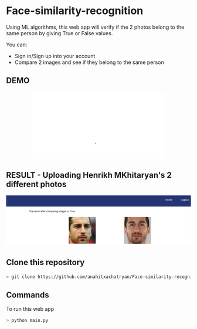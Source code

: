# Face-similarity-recognition
Using ML algorithms, this web app will verify if the 2 photos belong to the same person by giving True or False values.

You can:
* Sign in/Sign up into your account
* Compare 2 images and see if they belong to the same person


## DEMO
<p align="center">
  <img src="website/static/images/DEMO.gif">
</p>

## RESULT - Uploading Henrikh MKhitaryan's 2 different photos
<p align="center">
  <img src="website/static/images/example1.png">
</p>


## Clone this repository

```bash
> git clone https://github.com/anahitxachatryan/Face-similarity-recognition.git
```

## Commands

To run this web app

```bash
> python main.py
```


